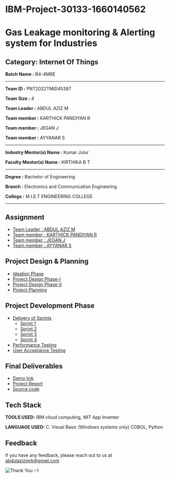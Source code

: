 # IBM-Project-30133-1660140562

# Gas Leakage monitoring & Alerting system for Industries


## Category: Internet Of Things


**Batch Name :** B4-4M6E

---

**Team ID :** PNT2022TMID45387

**Team Size :** 4

**Team Leader :** ABDUL AZIZ M

**Team member :** KARTHICK PANDIYAN R

**Team member :** JEGAN J

**Team member :** AYYANAR S

---
**Industry Mentor(s) Name :**	Kumar Julur

**Faculty Mentor(s) Name :** KIRTHIKA B T

---

**Degree	:**	
Bachelor of Engineering

**Branch	:**	
Electronics and Communication Engineering

**College	:**	
M.I.E.T ENGINEERING COLLEGE

---





## Assignment  

 - [Team Leader : ABDUL AZIZ M](https://github.com/IBM-EPBL/IBM-Project-30133-1660140562/tree/main/Assignments/Team%20Leader%20ABDUL%20AZIZ)
 - [Team member : KARTHICK PANDIYAN R](https://github.com/IBM-EPBL/IBM-Project-30133-1660140562/tree/main/Assignments/Team%20Member-2%20Karthick)
 - [Team member : JEGAN J](https://github.com/IBM-EPBL/IBM-Project-30133-1660140562/tree/main/Assignments/Team%20Member%20-%203%20JEGAN%20J)
 - [Team member : AYYANAR S](https://github.com/IBM-EPBL/IBM-Project-30133-1660140562/tree/main/Assignments/Team%20Member-1%20AYYANAR)


## Project Design & Planning

- [Ideation Phase](https://github.com/IBM-EPBL/IBM-Project-30133-1660140562/tree/main/Project%20Design%20%26%20Planning/Ideation%20Phase)
- [Project Design Phase-l](https://github.com/IBM-EPBL/IBM-Project-30133-1660140562/tree/main/Project%20Design%20%26%20Planning/Project%20Design%20Phase-l)
- [Project Design Phase-ll](https://github.com/IBM-EPBL/IBM-Project-30133-1660140562/tree/main/Project%20Design%20%26%20Planning/Project%20Design%20Phase-ll)
- [Project Planning](https://github.com/IBM-EPBL/IBM-Project-30133-1660140562/tree/main/Project%20Design%20%26%20Planning/Project%20Planning)


## Project Development Phase

- [Delivery of Sprints](https://github.com/IBM-EPBL/IBM-Project-30133-1660140562/tree/main/Project%20Development%20Phase/Delivery%20of%20Sprints)
  - [Sprint 1](https://github.com/IBM-EPBL/IBM-Project-30133-1660140562/tree/main/Project%20Development%20Phase/Delivery%20of%20Sprints/Sprint%201)
  - [Sprint 2](https://github.com/IBM-EPBL/IBM-Project-30133-1660140562/tree/main/Project%20Development%20Phase/Delivery%20of%20Sprints/Sprint%202)
  - [Sprint 3](https://github.com/IBM-EPBL/IBM-Project-30133-1660140562/tree/main/Project%20Development%20Phase/Delivery%20of%20Sprints/Sprint%203)
  - [Sprint 4](https://github.com/IBM-EPBL/IBM-Project-30133-1660140562/tree/main/Project%20Development%20Phase/Delivery%20of%20Sprints/Sprint%204)
- [Performance Testing](https://github.com/IBM-EPBL/IBM-Project-30133-1660140562/tree/main/Project%20Development%20Phase/Performance%20Testing)
- [User Acceptance Testing](https://github.com/IBM-EPBL/IBM-Project-30133-1660140562/tree/main/Project%20Development%20Phase/User%20Acceptance%20Testing)


## Final Deliverables

- [Demo link](https://github.com/IBM-EPBL/IBM-Project-30133-1660140562/tree/main/Final%20Deliverables/Demo%20link)
- [Project Report](https://github.com/IBM-EPBL/IBM-Project-30133-1660140562/tree/main/Final%20Deliverables/Project%20Report)
- [Source code](https://github.com/IBM-EPBL/IBM-Project-30133-1660140562/tree/main/Final%20Deliverables/Source%20code)


## Tech Stack

**TOOLS USED:** IBM cloud computing, MIT App Inventer

**LANGUAGE USED:** C. Visual Basic (Windows systems only) COBOL, Python


## Feedback

If you have any feedback, please reach out to us at abdulazizmrk@gmail.com




![Thank You :-)](https://i0.wp.com/paulaspoint.com/wp-content/uploads/2018/04/thank-you.jpg?fit=275%2C183)
